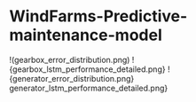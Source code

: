 # WindFarms-Predictive-maintenance-model
!(gearbox_error_distribution.png)
!{gearbox_lstm_performance_detailed.png}
!{generator_error_distribution.png}
generator_lstm_performance_detailed.png}
